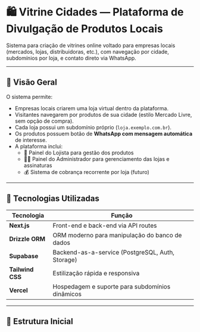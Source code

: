 # 🛍️ Vitrine Cidades — Plataforma de Divulgação de Produtos Locais

Sistema para criação de vitrines online voltado para empresas locais (mercados, lojas, distribuidoras, etc.), com navegação por cidade, subdomínios por loja, e contato direto via WhatsApp.

---

## 🧠 Visão Geral

O sistema permite:
- Empresas locais criarem uma loja virtual dentro da plataforma.
- Visitantes navegarem por produtos de sua cidade (estilo Mercado Livre, sem opção de compra).
- Cada loja possui um subdomínio próprio (`loja.exemplo.com.br`).
- Os produtos possuem botão de **WhatsApp com mensagem automática** de interesse.
- A plataforma inclui:
  - 🛒 Painel do Lojista para gestão dos produtos
  - 🧑‍💼 Painel do Administrador para gerenciamento das lojas e assinaturas
  - 💰 Sistema de cobrança recorrente por loja (futuro)

---

## 🧰 Tecnologias Utilizadas

| Tecnologia     | Função                                        |
|----------------|-----------------------------------------------|
| **Next.js**    | Front-end e back-end via API routes           |
| **Drizzle ORM**| ORM moderno para manipulação do banco de dados|
| **Supabase**   | Backend-as-a-service (PostgreSQL, Auth, Storage) |
| **Tailwind CSS** | Estilização rápida e responsiva             |
| **Vercel**     | Hospedagem e suporte para subdomínios dinâmicos |

---

## 📂 Estrutura Inicial

